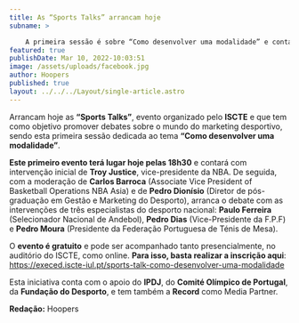 ```yaml
---
title: As “Sports Talks” arrancam hoje
subname: >

    A primeira sessão é sobre “Como desenvolver uma modalidade” e contará com vice-presidente da NBA
featured: true
publishDate: Mar 10, 2022-10:03:51
image: /assets/uploads/facebook.jpg
author: Hoopers
published: true
layout: ../../../Layout/single-article.astro
---
```


Arrancam hoje as **“Sports Talks”**, evento organizado pelo **ISCTE** e que tem como objetivo promover debates sobre o mundo do marketing desportivo, sendo esta primeira sessão dedicada ao tema **“Como desenvolver uma modalidade”**.

**Este primeiro evento terá lugar hoje pelas 18h30** e contará com intervenção inicial de **Troy Justice**, vice-presidente da NBA. De seguida, com a moderação de **Carlos Barroca** (Associate Vice President of Basketball Operations NBA Asia) e de **Pedro Dionísio** (Diretor de pós-graduação em Gestão e Marketing do Desporto), arranca o debate com as intervenções de três especialistas do desporto nacional: **Paulo Ferreira** (Selecionador Nacional de Andebol), **Pedro Dias** (Vice-Presidente da F.P.F) e **Pedro Moura** (Presidente da Federação Portuguesa de Ténis de Mesa).

O **evento é gratuito** e pode ser acompanhado tanto presencialmente, no auditório do ISCTE, como online. **Para isso, basta realizar a inscrição aqui**: <https://execed.iscte-iul.pt/sports-talk-como-desenvolver-uma-modalidade>

Esta iniciativa conta com o apoio do **IPDJ**, do **Comité Olímpico de Portugal**, da **Fundação do Desporto**, e tem também a **Record** como Media Partner.

**Redação:** Hoopers
